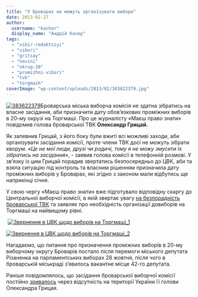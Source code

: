 ```yaml
---
title: "У Броварах не можуть організувати вибори"
date: 2013-02-27
author: 
  username: "kachor"
  display_name: "Андрій Качор"
tags: 
  - "vibir-redaktsiyi"
  - "vibori"
  - "gritsay"
  - "novini"
  - "okrug-20"
  - "promizhni-vibori"
  - "tvk"
  - "torgmash"
coverImage: "wp-content/uploads/2013/02/383622379.jpg"
---
```


[![383622379](https://mpz.brovary.org/wp-content/uploads/2013/02/383622379.jpg)](https://mpz.brovary.org/wp-content/uploads/2013/02/383622379.jpg)Броварська міська виборча комісія не здатна зібратись на власне засідання, аби призначити дату обов’язкових проміжних виборів в 20-му окрузі на Торгмаші. Про це журналісту «Маєш право знати» повідомив голова броварської ТВК **Олександр Грицай.**

Як запевнив Грицай, з його боку були вжиті всі можливі заходи, аби організувати засідання комісії, проте члени ТВК досі не можуть зібрати кворум. «_Це не мої люди, друзі чи родичі, тому я не можу змусити їх зібратись на засідання_», - заявив голова комісії в телефонній розмові. У зв’язку із цим Грицай порадив звертатись безпосередньо до ЦВК, аби та взяла ситуацію під контроль та власним рішенням призначила дату проміжних виборів у Броварах, які згідно з законом мали відбутись ще наприкінці січня.

У свою чергу «Маєш право знати» вже підготувало відповідну скаргу до Центральної виборчої комісії, в якій звертає увагу [на безпорадність броварської ТВК](https://mpz.brovary.org/u-brovarah-vlada-zrivaye-vibori-v-miskradu/) та заявляє про необхідність організації довиборів на Торгмаші на найвищому рівні.

 [![Звернення в ЦВК щодо виборів на Торгмаші_1](https://mpz.brovary.org/wp-content/uploads/2013/02/Zvernennya-v-TSVK-shhodo-viboriv-na-Torgmashi_1.jpg)](https://mpz.brovary.org/wp-content/uploads/2013/02/Zvernennya-v-TSVK-shhodo-viboriv-na-Torgmashi_1.jpg)

[![Звернення в ЦВК щодо виборів на Торгмаші_2](https://mpz.brovary.org/wp-content/uploads/2013/02/Zvernennya-v-TSVK-shhodo-viboriv-na-Torgmashi_2.jpg)](https://mpz.brovary.org/wp-content/uploads/2013/02/Zvernennya-v-TSVK-shhodo-viboriv-na-Torgmashi_2.jpg)

Нагадаємо, що питання про призначення проміжних виборів в 20-му виборчому округу Броварів постало після перемоги міського депутата Різаненка на парламентських виборах 28 жовтня, після чого в броварській міськраді з’явилось вакантне місце 42-го депутата.

Раніше повідомлялось, що засідання броварської виборчої комісії постійно [зривалось](https://mpz.brovary.org/miska-viborcha-komisiya-trichi-probuvala-zibratis-shhob-priznachiti-vibori-na-torgmashi-bezrezultatno/) через відсутність на території України її голови Олександра Грицая.
